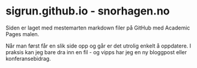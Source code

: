 # sigrun.github.io - snorhagen.no

Siden er laget med mestemarten markdown filer på GitHub med Academic Pages malen. 

Når man først får en slik side opp og går er det utrolig enkelt å oppdatere. I praksis kan jeg bare dra inn en fil - og vipps har jeg en ny bloggpost eller konferansebidrag.